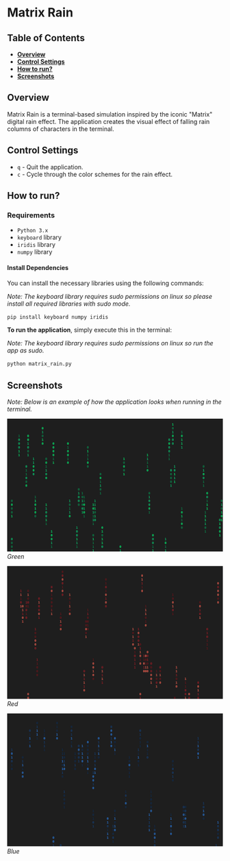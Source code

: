 # Matrix Rain

## Table of Contents

- **[Overview](#overview)**
- **[Control Settings](#control-settings)**
- **[How to run?](#how-to-run)**
- **[Screenshots](#screenshots)**

## Overview

Matrix Rain is a terminal-based simulation inspired by the iconic "Matrix" digital rain effect. The application creates the visual effect of falling rain columns of characters in the terminal.

## Control Settings

- `q` - Quit the application.
- `c` - Cycle through the color schemes for the rain effect.

## How to run?

### Requirements

- `Python 3.x`
- `keyboard` library
- `iridis` library
- `numpy` library

#### Install Dependencies

You can install the necessary libraries using the following commands:

*Note: The keyboard library requires sudo permissions on linux so please install all required libraries with sudo mode.*

```bash
pip install keyboard numpy iridis
```

**To run the application**, simply execute this in the terminal:

*Note: The keyboard library requires sudo permissions on linux so run the app as sudo.*

```bash
python matrix_rain.py
```

## Screenshots

*Note: Below is an example of how the application looks when running in the terminal.*

![Green Rain Screenshot](doc/screenshot_green_rain.png)
*Green*

![Red Rain Screenshot](doc/screenshot_red_rain.png)
*Red*

![Blue Rain Screenshot](doc/screenshot_blue_rain.png)
*Blue*
